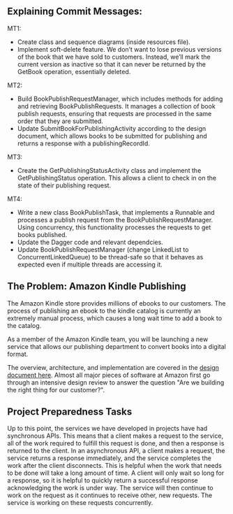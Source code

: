 
## Explaining Commit Messages:
MT1: 
- Create class and sequence diagrams (inside resources file).
- Implement soft-delete feature.  We don’t want to lose previous versions of the book that we have sold to customers. Instead, we’ll mark the current version as inactive so that it can never be returned by the GetBook operation, essentially deleted.

MT2:
-  Build BookPublishRequestManager, which includes methods for adding and retrieving BookPublishRequests. It manages a collection of book publish requests, ensuring that requests are processed in the same order that they are submitted.
- Update SubmitBookForPublishingActivity according to the design document, which allows books to be submitted for publishing and returns a response with a publishingRecordId.

MT3: 
- Create the GetPublishingStatusActivity class and implement the GetPublishingStatus operation. This allows a client to check in on the state of their publishing request.

MT4:
- Write a new class BookPublishTask, that implements a Runnable and processes a publish request from the BookPublishRequestManager. Using concurrency, this functionality processes the requests to get books published.
- Update the Dagger code and relevant dependcies.
- Update BookPublishRequestManager (change LinkedList to ConcurrentLinkedQueue) to be thread-safe so that it behaves as expected even if multiple threads are accessing it.

## The Problem: Amazon Kindle Publishing

The Amazon Kindle store provides millions of ebooks to our customers. The process of publishing an
ebook to the kindle catalog is currently an extremely manual process, which causes a long wait time
to add a book to the catalog.

As a member of the Amazon Kindle team, you will be launching a new service that allows our
publishing department to convert books into a digital format.

The overview, architecture, and implementation are covered in the [design document here](DESIGN_DOCUMENT.md). Almost all major pieces of software at Amazon first go through an intensive design review to answer the question "Are we building the right thing for our customer?".


## Project Preparedness Tasks

Up to this point, the services we have developed in projects have had synchronous APIs. This
means that a client makes a request to the service, all of the work required to fulfill this request
is done, and then a response is returned to the client. In an asynchronous API, a client makes a
request, the service returns a response immediately, and the service completes the work after the
client disconnects. This is helpful when the work that needs to be done will take a long amount of
time. A client will only wait so long for a response, so it is helpful to quickly return a
successful response acknowledging the work is under way. The service will then continue to work on
the request as it continues to receive other, new requests. The service is working on these requests
concurrently. 

